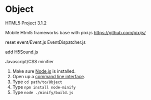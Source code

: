 # Object
HTML5  Project 3.1.2

Mobile Html5 frameworks
base with pixi.js https://github.com/pixijs/

reset event/Event.js EventDispatcher.js

add H5Sound.js

Javascript/CSS minifier 
  1. Make sure [Node.js](http://nodejs.org/download/) is installed.
  2. Open up a [command line interface](http://en.wikipedia.org/wiki/Command-line_interface).
  3. Type `cd path/to/Object`
  4. Type `npm install node-minify`
  5. Type `node ./minify/build.js`

